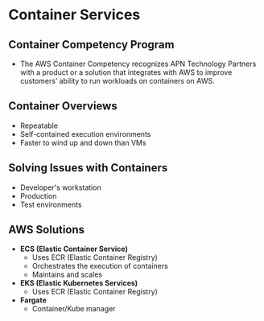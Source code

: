 # Container Services

## Container Competency Program
* The AWS Container Competency recognizes APN Technology Partners with a product or a solution that integrates with AWS to improve customers’ ability to run workloads on containers on AWS.

## Container Overviews
* Repeatable
* Self-contained execution environments
* Faster to wind up and down than VMs

## Solving Issues with Containers
* Developer's workstation
* Production
* Test environments

## AWS Solutions
* __ECS (Elastic Container Service)__
    * Uses ECR (Elastic Container Registry)
    * Orchestrates the execution of containers
    * Maintains and scales
* __EKS (Elastic Kubernetes Services)__ 
    * Uses ECR (Elastic Container Registry)
* __Fargate__ 
    * Container/Kube manager
